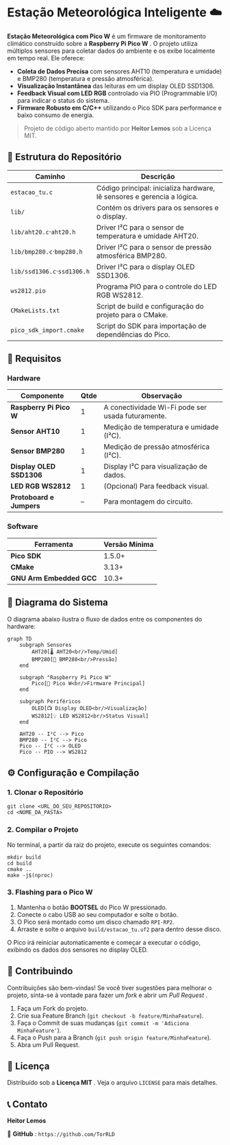 
# Estação Meteorológica Inteligente ☁️

**Estação Meteorológica com Pico W** é um firmware de monitoramento climático construído sobre a  **Raspberry Pi Pico W** . O projeto utiliza múltiplos sensores para coletar dados do ambiente e os exibe localmente em tempo real. Ele oferece:

* **Coleta de Dados Precisa** com sensores AHT10 (temperatura e umidade) e BMP280 (temperatura e pressão atmosférica).
* **Visualização Instantânea** das leituras em um display OLED SSD1306.
* **Feedback Visual com LED RGB** controlado via PIO (Programmable I/O) para indicar o status do sistema.
* **Firmware Robusto em C/C++** utilizando o Pico SDK para performance e baixo consumo de energia.

> Projeto de código aberto mantido por **Heitor Lemos** sob a Licença MIT.

## 📂 Estrutura do Repositório

| **Caminho**                | **Descrição**                                                      |
| -------------------------------- | -------------------------------------------------------------------------- |
| `estacao_tu.c`                 | Código principal: inicializa hardware, lê sensores e gerencia a lógica. |
| `lib/`                         | Contém os drivers para os sensores e o display.                           |
| `lib/aht20.c`·`aht20.h`     | Driver I²C para o sensor de temperatura e umidade AHT20.                  |
| `lib/bmp280.c`·`bmp280.h`   | Driver I²C para o sensor de pressão atmosférica BMP280.                 |
| `lib/ssd1306.c`·`ssd1306.h` | Driver I²C para o display OLED SSD1306.                                   |
| `ws2812.pio`                   | Programa PIO para o controle do LED RGB WS2812.                            |
| `CMakeLists.txt`               | Script de build e configuração do projeto para o CMake.                  |
| `pico_sdk_import.cmake`        | Script do SDK para importação de dependências do Pico.                  |

## 🔧 Requisitos

### Hardware

| **Componente**           | **Qtde** | **Observação**                            |
| ------------------------------ | -------------- | ------------------------------------------------- |
| **Raspberry Pi Pico W**  | 1              | A conectividade Wi-Fi pode ser usada futuramente. |
| **Sensor AHT10**         | 1              | Medição de temperatura e umidade (I²C).        |
| **Sensor BMP280**        | 1              | Medição de pressão atmosférica (I²C).        |
| **Display OLED SSD1306** | 1              | Display I²C para visualização de dados.        |
| **LED RGB WS2812**       | 1              | (Opcional) Para feedback visual.                  |
| **Protoboard e Jumpers** | –             | Para montagem do circuito.                        |

### Software

| **Ferramenta**           | **Versão Mínima** |
| ------------------------------ | ------------------------- |
| **Pico SDK**             | 1.5.0+                    |
| **CMake**                | 3.13+                     |
| **GNU Arm Embedded GCC** | 10.3+                     |

## 📡 Diagrama do Sistema

O diagrama abaixo ilustra o fluxo de dados entre os componentes do hardware:

```mermaid
graph TD
    subgraph Sensores
        AHT20[🌡️ AHT20<br/>Temp/Umid]
        BMP280[💨 BMP280<br/>Pressão]
    end

    subgraph "Raspberry Pi Pico W"
        Pico[🤖 Pico W<br/>Firmware Principal]
    end

    subgraph Periféricos
        OLED[📺 Display OLED<br/>Visualização]
        WS2812[💡 LED WS2812<br/>Status Visual]
    end

    AHT20 -- I²C --> Pico
    BMP280 -- I²C --> Pico
    Pico -- I²C --> OLED
    Pico -- PIO --> WS2812

```

## ⚙️ Configuração e Compilação

### 1. Clonar o Repositório

```
git clone <URL_DO_SEU_REPOSITORIO>
cd <NOME_DA_PASTA>

```

### 2. Compilar o Projeto

No terminal, a partir da raiz do projeto, execute os seguintes comandos:

```
mkdir build
cd build
cmake ..
make -j$(nproc)

```

### 3. Flashing para o Pico W

1. Mantenha o botão **BOOTSEL** do Pico W pressionado.
2. Conecte o cabo USB ao seu computador e solte o botão.
3. O Pico será montado como um disco chamado `RPI-RP2`.
4. Arraste e solte o arquivo `build/estacao_tu.uf2` para dentro desse disco.

O Pico irá reiniciar automaticamente e começar a executar o código, exibindo os dados dos sensores no display OLED.

## 🤝 Contribuindo

Contribuições são bem-vindas! Se você tiver sugestões para melhorar o projeto, sinta-se à vontade para fazer um *fork* e abrir um  *Pull Request* .

1. Faça um Fork do projeto.
2. Crie sua Feature Branch (`git checkout -b feature/MinhaFeature`).
3. Faça o Commit de suas mudanças (`git commit -m 'Adiciona MinhaFeature'`).
4. Faça o Push para a Branch (`git push origin feature/MinhaFeature`).
5. Abra um Pull Request.

## 📝 Licença

Distribuído sob a  **Licença MIT** . Veja o arquivo `LICENSE` para mais detalhes.

## 📞 Contato

**Heitor Lemos**

🔗  **GitHub** : `https://github.com/TorRLD`
